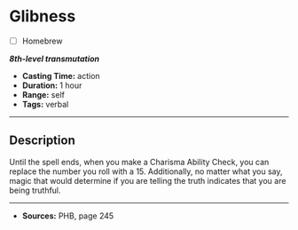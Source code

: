 # Glibness
- [ ] Homebrew

***8th-level transmutation***
- **Casting Time:** action
- **Duration:** 1 hour
- **Range:** self
- **Tags:** verbal

---

## Description
Until the spell ends, when you make a Charisma Ability Check, you can replace the number you roll with a 15.
Additionally, no matter what you say, magic that would determine if you are telling the truth indicates that you are being truthful.

---

- **Sources:** PHB, page 245
